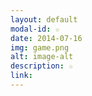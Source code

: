 ```yaml
---
layout: default
modal-id: ☆
date: 2014-07-16
img: game.png
alt: image-alt
description: ☆
link: 
---
```


